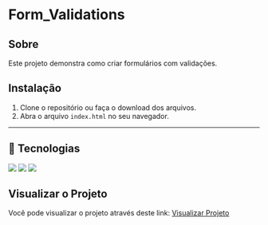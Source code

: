 <h1>Form_Validations</h1>

<h2> Sobre </h2>
 Este projeto demonstra como criar formulários com validações.

## Instalação 

1. Clone o repositório ou faça o download dos arquivos.
2. Abra o arquivo `index.html` no seu navegador.

---


## 🚀 Tecnologias
<div>
  <img src="https://img.shields.io/badge/HTML-239120?style=for-the-badge&logo=html5&logoColor=white">
  <img src="https://img.shields.io/badge/CSS-239120?&style=for-the-badge&logo=css3&logoColor=white">
  <img src="https://img.shields.io/badge/JavaScript-F7DF1E?style=for-the-badge&logo=javascript&logoColor=black">
          
</div>


## Visualizar o Projeto

Você pode visualizar o projeto através deste link: [Visualizar Projeto](https://caxty.github.io/form-validations/)
